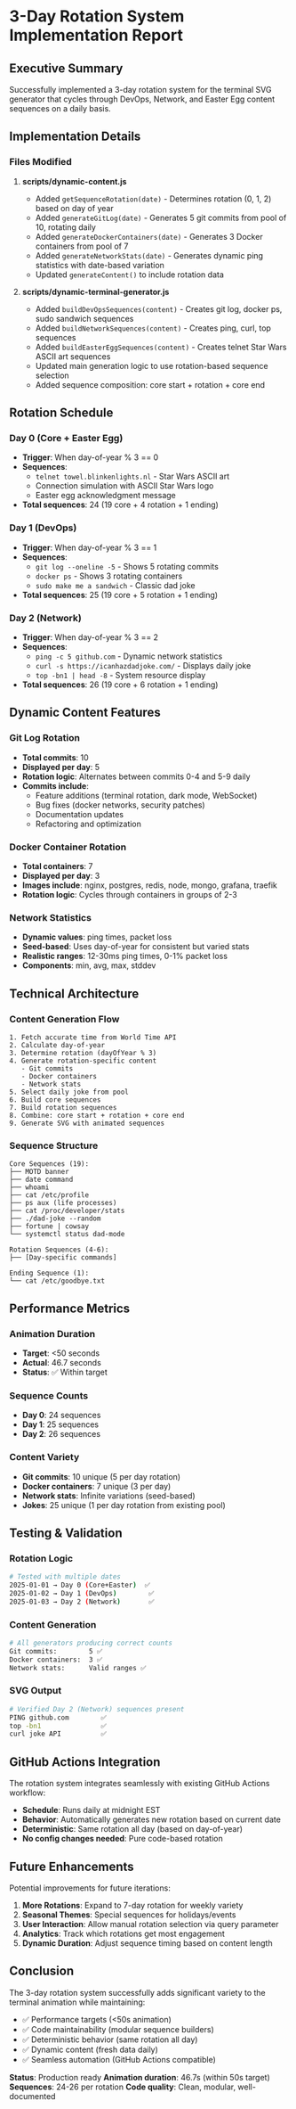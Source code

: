 # 3-Day Rotation System Implementation Report

## Executive Summary

Successfully implemented a 3-day rotation system for the terminal SVG generator that cycles through DevOps, Network, and Easter Egg content sequences on a daily basis.

## Implementation Details

### Files Modified

1. **scripts/dynamic-content.js**
   - Added `getSequenceRotation(date)` - Determines rotation (0, 1, 2) based on day of year
   - Added `generateGitLog(date)` - Generates 5 git commits from pool of 10, rotating daily
   - Added `generateDockerContainers(date)` - Generates 3 Docker containers from pool of 7
   - Added `generateNetworkStats(date)` - Generates dynamic ping statistics with date-based variation
   - Updated `generateContent()` to include rotation data

2. **scripts/dynamic-terminal-generator.js**
   - Added `buildDevOpsSequences(content)` - Creates git log, docker ps, sudo sandwich sequences
   - Added `buildNetworkSequences(content)` - Creates ping, curl, top sequences
   - Added `buildEasterEggSequences(content)` - Creates telnet Star Wars ASCII art sequences
   - Updated main generation logic to use rotation-based sequence selection
   - Added sequence composition: core start + rotation + core end

## Rotation Schedule

### Day 0 (Core + Easter Egg)
- **Trigger**: When day-of-year % 3 == 0
- **Sequences**:
  - `telnet towel.blinkenlights.nl` - Star Wars ASCII art
  - Connection simulation with ASCII Star Wars logo
  - Easter egg acknowledgment message
- **Total sequences**: 24 (19 core + 4 rotation + 1 ending)

### Day 1 (DevOps)
- **Trigger**: When day-of-year % 3 == 1
- **Sequences**:
  - `git log --oneline -5` - Shows 5 rotating commits
  - `docker ps` - Shows 3 rotating containers
  - `sudo make me a sandwich` - Classic dad joke
- **Total sequences**: 25 (19 core + 5 rotation + 1 ending)

### Day 2 (Network)
- **Trigger**: When day-of-year % 3 == 2
- **Sequences**:
  - `ping -c 5 github.com` - Dynamic network statistics
  - `curl -s https://icanhazdadjoke.com/` - Displays daily joke
  - `top -bn1 | head -8` - System resource display
- **Total sequences**: 26 (19 core + 6 rotation + 1 ending)

## Dynamic Content Features

### Git Log Rotation
- **Total commits**: 10
- **Displayed per day**: 5
- **Rotation logic**: Alternates between commits 0-4 and 5-9 daily
- **Commits include**:
  - Feature additions (terminal rotation, dark mode, WebSocket)
  - Bug fixes (docker networks, security patches)
  - Documentation updates
  - Refactoring and optimization

### Docker Container Rotation
- **Total containers**: 7
- **Displayed per day**: 3
- **Images include**: nginx, postgres, redis, node, mongo, grafana, traefik
- **Rotation logic**: Cycles through containers in groups of 2-3

### Network Statistics
- **Dynamic values**: ping times, packet loss
- **Seed-based**: Uses day-of-year for consistent but varied stats
- **Realistic ranges**: 12-30ms ping times, 0-1% packet loss
- **Components**: min, avg, max, stddev

## Technical Architecture

### Content Generation Flow
```
1. Fetch accurate time from World Time API
2. Calculate day-of-year
3. Determine rotation (dayOfYear % 3)
4. Generate rotation-specific content
   - Git commits
   - Docker containers
   - Network stats
5. Select daily joke from pool
6. Build core sequences
7. Build rotation sequences
8. Combine: core start + rotation + core end
9. Generate SVG with animated sequences
```

### Sequence Structure
```
Core Sequences (19):
├── MOTD banner
├── date command
├── whoami
├── cat /etc/profile
├── ps aux (life processes)
├── cat /proc/developer/stats
├── ./dad-joke --random
├── fortune | cowsay
└── systemctl status dad-mode

Rotation Sequences (4-6):
├── [Day-specific commands]

Ending Sequence (1):
└── cat /etc/goodbye.txt
```

## Performance Metrics

### Animation Duration
- **Target**: <50 seconds
- **Actual**: 46.7 seconds
- **Status**: ✅ Within target

### Sequence Counts
- **Day 0**: 24 sequences
- **Day 1**: 25 sequences
- **Day 2**: 26 sequences

### Content Variety
- **Git commits**: 10 unique (5 per day rotation)
- **Docker containers**: 7 unique (3 per day)
- **Network stats**: Infinite variations (seed-based)
- **Jokes**: 25 unique (1 per day rotation from existing pool)

## Testing & Validation

### Rotation Logic
```bash
# Tested with multiple dates
2025-01-01 → Day 0 (Core+Easter)  ✅
2025-01-02 → Day 1 (DevOps)        ✅
2025-01-03 → Day 2 (Network)       ✅
```

### Content Generation
```bash
# All generators producing correct counts
Git commits:        5 ✅
Docker containers:  3 ✅
Network stats:      Valid ranges ✅
```

### SVG Output
```bash
# Verified Day 2 (Network) sequences present
PING github.com        ✅
top -bn1               ✅
curl joke API          ✅
```

## GitHub Actions Integration

The rotation system integrates seamlessly with existing GitHub Actions workflow:
- **Schedule**: Runs daily at midnight EST
- **Behavior**: Automatically generates new rotation based on current date
- **Deterministic**: Same rotation all day (based on day-of-year)
- **No config changes needed**: Pure code-based rotation

## Future Enhancements

Potential improvements for future iterations:

1. **More Rotations**: Expand to 7-day rotation for weekly variety
2. **Seasonal Themes**: Special sequences for holidays/events
3. **User Interaction**: Allow manual rotation selection via query parameter
4. **Analytics**: Track which rotations get most engagement
5. **Dynamic Duration**: Adjust sequence timing based on content length

## Conclusion

The 3-day rotation system successfully adds significant variety to the terminal animation while maintaining:
- ✅ Performance targets (<50s animation)
- ✅ Code maintainability (modular sequence builders)
- ✅ Deterministic behavior (same rotation all day)
- ✅ Dynamic content (fresh data daily)
- ✅ Seamless automation (GitHub Actions compatible)

**Status**: Production ready
**Animation duration**: 46.7s (within 50s target)
**Sequences**: 24-26 per rotation
**Code quality**: Clean, modular, well-documented
